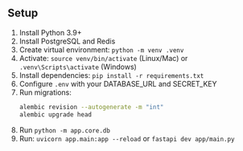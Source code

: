 ## Setup

1. Install Python 3.9+
2. Install PostgreSQL and Redis
3. Create virtual environment: `python -m venv .venv`
4. Activate: `source venv/bin/activate` (Linux/Mac) or `.venv\Scripts\activate` (Windows)
5. Install dependencies: `pip install -r requirements.txt`
6. Configure `.env` with your DATABASE_URL and SECRET_KEY
7. Run migrations: 
   ```bash
   alembic revision --autogenerate -m "int"
   alembic upgrade head
   ```
8. Run `python -m app.core.db`
9. Run: `uvicorn app.main:app --reload` or `fastapi dev app/main.py`
